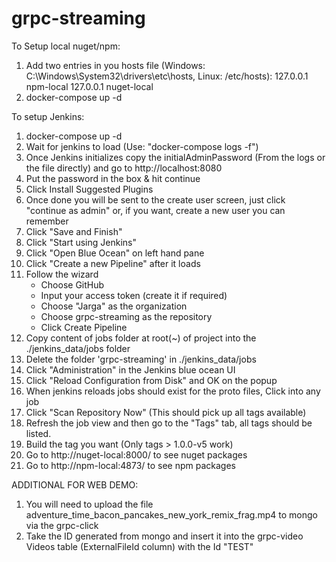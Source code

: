 # grpc-streaming

To Setup local nuget/npm:

1) Add two entries in you hosts file (Windows: C:\Windows\System32\drivers\etc\hosts, Linux: /etc/hosts):
    127.0.0.1 npm-local
    127.0.0.1 nuget-local
2) docker-compose up -d

To setup Jenkins:

1) docker-compose up -d
2) Wait for jenkins to load (Use: "docker-compose logs -f")
3) Once Jenkins initializes copy the initialAdminPassword (From the logs or the file directly) and go to http://localhost:8080
4) Put the password in the box & hit continue
5) Click Install Suggested Plugins
6) Once done you will be sent to the create user screen, just click "continue as admin" or, if you want, create a new user you can remember
7) Click "Save and Finish"
8) Click "Start using Jenkins"
9) Click "Open Blue Ocean" on left hand pane
10) Click "Create a new Pipeline" after it loads
11) Follow the wizard
    - Choose GitHub
    - Input your access token (create it if required)
    - Choose "Jarga" as the organization
    - Choose grpc-streaming as the repository
    - Click Create Pipeline
12) Copy content of jobs folder at root(~) of project into the ./jenkins_data/jobs folder
13) Delete the folder 'grpc-streaming' in ./jenkins_data/jobs
14) Click "Administration" in the Jenkins blue ocean UI
15) Click "Reload Configuration from Disk" and OK on the popup
16) When jenkins reloads jobs should exist for the proto files, Click into any job
17) Click "Scan Repository Now" (This should pick up all tags available)
18) Refresh the job view and then go to the "Tags" tab, all tags should be listed.
19) Build the tag you want (Only tags > 1.0.0-v5 work)
21) Go to http://nuget-local:8000/ to see nuget packages
22) Go to http://npm-local:4873/ to see npm packages


ADDITIONAL FOR WEB DEMO:

1) You will need to upload the file adventure_time_bacon_pancakes_new_york_remix_frag.mp4 to mongo via the grpc-click
2) Take the ID generated from mongo and insert it into the grpc-video Videos table (ExternalFileId column) with the Id "TEST"